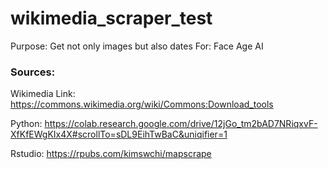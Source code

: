 # wikimedia_scraper_test
Purpose: Get not only images but also dates
For: Face Age AI

### Sources:

Wikimedia Link: https://commons.wikimedia.org/wiki/Commons:Download_tools

Python: https://colab.research.google.com/drive/12jGo_tm2bAD7NRiqxvF-XfKfEWgKIx4X#scrollTo=sDL9EihTwBaC&uniqifier=1

Rstudio: https://rpubs.com/kimswchi/mapscrape
